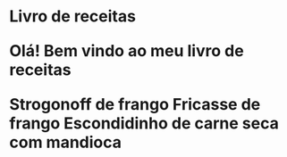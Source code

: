 <h1>Livro de receitas

Olá! Bem vindo ao meu livro de receitas

Strogonoff de frango
Fricasse de frango 
Escondidinho de carne seca com mandioca